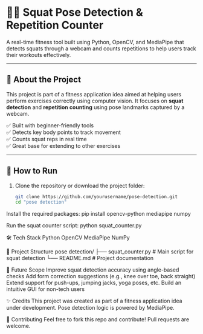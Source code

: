 # 🏋️‍♀️ Squat Pose Detection & Repetition Counter

A real-time fitness tool built using Python, OpenCV, and MediaPipe that detects squats through a webcam and counts repetitions to help users track their workouts effectively.

---

## 📌 About the Project

This project is part of a fitness application idea aimed at helping users perform exercises correctly using computer vision. It focuses on **squat detection** and **repetition counting** using pose landmarks captured by a webcam.

✅ Built with beginner-friendly tools  
✅ Detects key body points to track movement  
✅ Counts squat reps in real time  
✅ Great base for extending to other exercises

---

## 🚀 How to Run

1. Clone the repository or download the project folder:
   ```bash
   git clone https://github.com/yourusername/pose-detection.git
   cd "pose detection"

Install the required packages:
pip install opencv-python mediapipe numpy

Run the squat counter script:
python squat_counter.py

🛠️ Tech Stack
Python
OpenCV
MediaPipe
NumPy

📂 Project Structure
pose detection/
├── squat_counter.py       # Main script for squat detection
└── README.md              # Project documentation

🌱 Future Scope
Improve squat detection accuracy using angle-based checks
Add form correction suggestions (e.g., knee over toe, back straight)
Extend support for push-ups, jumping jacks, yoga poses, etc.
Build an intuitive GUI for non-tech users

✨ Credits
This project was created as part of a fitness application idea under development.
Pose detection logic is powered by MediaPipe.

🤝 Contributing
Feel free to fork this repo and contribute! Pull requests are welcome.